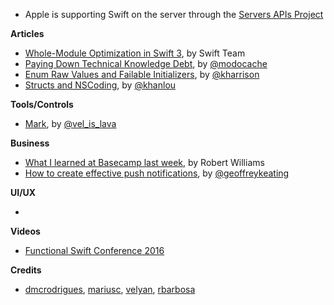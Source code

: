 * Apple is supporting Swift on the server through the [Servers APIs Project](https://swift.org/server-apis/)

**Articles**

* [Whole-Module Optimization in Swift 3](https://swift.org/blog/whole-module-optimizations/), by Swift Team
* [Paying Down Technical Knowledge Debt](http://modocache.io/technical-knowledge-debt), by [@modocache](https://twitter.com/modocache)
* [Enum Raw Values and Failable Initializers](http://useyourloaf.com/blog/enum-raw-values-and-failable-initializers/), by [@kharrison](https://twitter.com/kharrison)
* [Structs and NSCoding](http://khanlou.com/2016/10/structs-and-nscoding/), by [@khanlou](http://www.twitter.com/khanlou)

**Tools/Controls**

* [Mark](https://github.com/velyan/Mark), by [@vel_is_lava](https://twitter.com/vel_is_lava)

**Business**

* [What I learned at Basecamp last week](https://clientgiant.us/what-i-learned-at-basecamp-last-week-9961736a3672#.uj0ip8v6g), by Robert Williams
* [How to create effective push notifications](https://blog.intercom.com/create-effective-push-notifications/), by [@geoffreykeating](https://twitter.com/geoffreykeating)

**UI/UX**

*

**Videos**

* [Functional Swift Conference 2016](http://2016.funswiftconf.com/)

**Credits**

* [dmcrodrigues](https://twitter.com/dmcrodrigues), [mariusc](https://github.com/mariusc), [velyan](https://github.com/velyan), [rbarbosa](https://github.com/rbarbosa)
